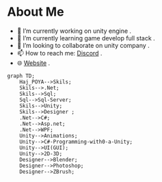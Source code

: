 # About Me


- 🔭 I’m currently working on unity engine .
- 🌱 I’m currently learning game develop full stack .
- 👯 I’m looking to collaborate on unity company .
- 📫 How to reach me: [Discord](https://discordapp.com/users/1143937435676442634/) .
- 🌐 [Website](https://poyakarami.ir/) .


```mermaid
graph TD;
    Haj_POYA-->Skils;
    Skils-->.Net;
    Skils-->Sql;
    Sql-->Sql-Server;
    Skils-->Unity;
    Skils-->Designer ;
    .Net-->C#;
    .Net-->Asp.net;
    .Net-->WPF;
    Unity-->Animations;
    Unity-->C#-Programming-with0-a-Unity;
    Unity-->UI(GUI);
    Unity-->2D-3D;
    Designer-->Blender;
    Designer-->Photoshop;
    Designer-->ZBrush;
```

